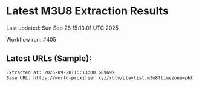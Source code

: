 # Latest M3U8 Extraction Results

Last updated: Sun Sep 28 15:13:01 UTC 2025

Workflow run: #405

## Latest URLs (Sample):
```
Extracted at: 2025-09-28T15:13:00.689699
Base URL: https://world-proxifier.xyz/rbtv/playlist.m3u8?timezone=pht

```
